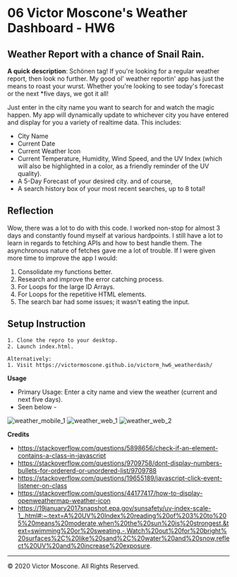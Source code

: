 # 06 Victor Moscone's Weather Dashboard - HW6

## Weather Report with a chance of Snail Rain.

**A quick description**: Schönen tag! If you're looking for a regular weather report, then look no further. My good ol' weather reportin' app has just the means to roast your wurst. Whether you're looking to see today's forecast or the next *five days, we got it all!

Just enter in the city name you want to search for and watch the magic happen. My app will dynamically update to whichever city you have entered and display for you a variety of realtime data. This includes:
- City Name
- Current Date
- Current Weather Icon
- Current  Temperature, Humidity, Wind Speed, and the UV Index (which will also be highlighted in a color, as a friendly reminder of the UV quality).
- A 5-Day Forecast of your desired city.
and of course,
- A search history box of your most recent searches, up to 8 total!

## Reflection

Wow, there was a lot to do with this code. I worked non-stop for almost 3 days and constantly found myself at various hardpoints. I still have a lot to learn in regards to fetching APIs and how to best handle them. The asynchronous nature of fetches gave me a lot of trouble.
If I were given more time to improve the app I would:
1. Consolidate my functions better.
2. Research and improve the error catching process.
3. For Loops for the large ID Arrays.
4. For Loops for the repetitive HTML elements.
5. The search bar had some issues; it wasn't eating the input.

## Setup Instruction

```
1. Clone the repro to your desktop.
2. Launch index.html.

Alternatively:
1. Visit https://victormoscone.github.io/victorm_hw6_weatherdash/
```

**Usage**

* Primary Usage: Enter a city name and view the weather (current and next five days).
* Seen below -

![weather_mobile_1](https://user-images.githubusercontent.com/70674522/98459793-f9fbdd80-2152-11eb-971f-6616d4656b5a.PNG)
![weather_web_1](https://user-images.githubusercontent.com/70674522/98459794-fa947400-2152-11eb-9cd0-34be180f6668.PNG)
![weather_web_2](https://user-images.githubusercontent.com/70674522/98459795-fb2d0a80-2152-11eb-87a2-2878b71ff18f.PNG)

**Credits** 

* https://stackoverflow.com/questions/5898656/check-if-an-element-contains-a-class-in-javascript
* https://stackoverflow.com/questions/9709758/dont-display-numbers-bullets-for-ordererd-or-unordered-list/9709788
* https://stackoverflow.com/questions/19655189/javascript-click-event-listener-on-class
* https://stackoverflow.com/questions/44177417/how-to-display-openweathermap-weather-icon
* https://19january2017snapshot.epa.gov/sunsafety/uv-index-scale-1_.html#:~:text=A%20UV%20Index%20reading%20of%203%20to%205%20means%20moderate,when%20the%20sun%20is%20strongest.&text=swimming%20or%20sweating.-,Watch%20out%20for%20bright%20surfaces%2C%20like%20sand%2C%20water%20and%20snow,reflect%20UV%20and%20increase%20exposure.

- - -
© 2020 Victor Moscone. All Rights Reserved.